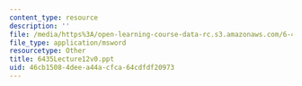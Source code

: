 ```yaml
---
content_type: resource
description: ''
file: /media/https%3A/open-learning-course-data-rc.s3.amazonaws.com/6-435-system-identification-spring-2005/46cb15084deea44acfca64cdfdf20973_6435Lecture12v0.ppt
file_type: application/msword
resourcetype: Other
title: 6435Lecture12v0.ppt
uid: 46cb1508-4dee-a44a-cfca-64cdfdf20973
---
```

